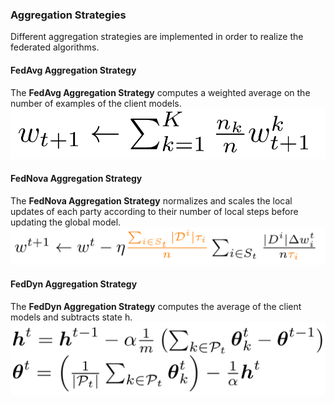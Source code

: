### Aggregation Strategies
Different aggregation strategies are implemented in order to realize the federated algorithms.

#### FedAvg Aggregation Strategy
The **FedAvg Aggregation Strategy** computes a weighted average on the number of examples of the client models.
![](imgs/federated_algorithms/fedavg_agg.jpeg)

#### FedNova Aggregation Strategy
The **FedNova Aggregation Strategy** normalizes and scales the local updates of each party according to their number of 
local steps before updating the global model.
![](imgs/federated_algorithms/fednova.jpeg)

#### FedDyn Aggregation Strategy
The **FedDyn Aggregation Strategy** computes the average of the client models and subtracts state h.
![](imgs/federated_algorithms/feddyn_agg.jpeg)


